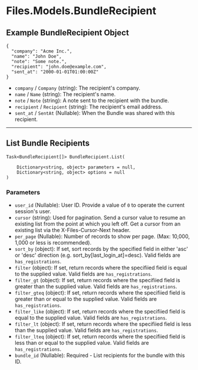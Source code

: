 # Files.Models.BundleRecipient

## Example BundleRecipient Object

```
{
  "company": "Acme Inc.",
  "name": "John Doe",
  "note": "Some note.",
  "recipient": "john.doe@example.com",
  "sent_at": "2000-01-01T01:00:00Z"
}
```

* `company` / `Company`  (string): The recipient's company.
* `name` / `Name`  (string): The recipient's name.
* `note` / `Note`  (string): A note sent to the recipient with the bundle.
* `recipient` / `Recipient`  (string): The recipient's email address.
* `sent_at` / `SentAt`  (Nullable<DateTime>): When the Bundle was shared with this recipient.


---

## List Bundle Recipients

```
Task<BundleRecipient[]> BundleRecipient.List(
    
    Dictionary<string, object> parameters = null,
    Dictionary<string, object> options = null
)
```

### Parameters

* `user_id` (Nullable<Int64>): User ID.  Provide a value of `0` to operate the current session's user.
* `cursor` (string): Used for pagination.  Send a cursor value to resume an existing list from the point at which you left off.  Get a cursor from an existing list via the X-Files-Cursor-Next header.
* `per_page` (Nullable<Int64>): Number of records to show per page.  (Max: 10,000, 1,000 or less is recommended).
* `sort_by` (object): If set, sort records by the specified field in either 'asc' or 'desc' direction (e.g. sort_by[last_login_at]=desc). Valid fields are `has_registrations`.
* `filter` (object): If set, return records where the specifiied field is equal to the supplied value. Valid fields are `has_registrations`.
* `filter_gt` (object): If set, return records where the specifiied field is greater than the supplied value. Valid fields are `has_registrations`.
* `filter_gteq` (object): If set, return records where the specifiied field is greater than or equal to the supplied value. Valid fields are `has_registrations`.
* `filter_like` (object): If set, return records where the specifiied field is equal to the supplied value. Valid fields are `has_registrations`.
* `filter_lt` (object): If set, return records where the specifiied field is less than the supplied value. Valid fields are `has_registrations`.
* `filter_lteq` (object): If set, return records where the specifiied field is less than or equal to the supplied value. Valid fields are `has_registrations`.
* `bundle_id` (Nullable<Int64>): Required - List recipients for the bundle with this ID.
